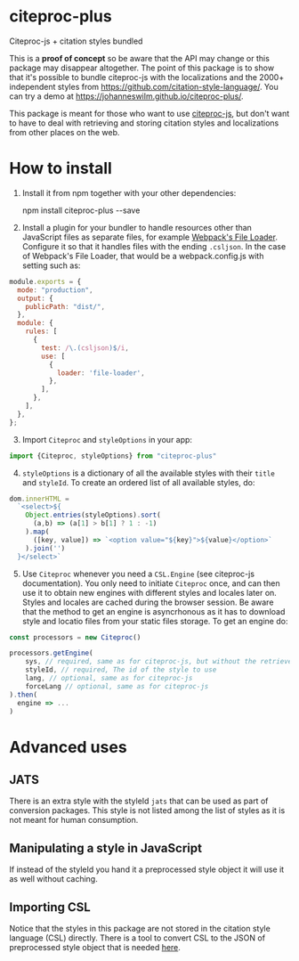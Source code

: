 # citeproc-plus
Citeproc-js + citation styles bundled

This is a **proof of concept** so be aware that the API may change or this package may disappear altogether. The point of this package is to show that it's possible to bundle citeproc-js with the localizations and the 2000+ independent styles from https://github.com/citation-style-language/. You can try a demo at https://johanneswilm.github.io/citeproc-plus/.

This package is meant for those who want to use [citeproc-js](https://github.com/Juris-M/citeproc-js), but don't want to have to deal with retrieving and storing citation styles and localizations from other places on the web.

How to install
=======

1. Install it from npm together with your other dependencies:

    npm install citeproc-plus --save
    
2. Install a plugin for your bundler to handle resources other than JavaScript files as separate files, for example [Webpack's File Loader](https://github.com/webpack-contrib/file-loader). Configure it so that it handles files with the ending `.csljson`. In the case of Webpack's File Loader, that would be a webpack.config.js with setting such as:

```js
module.exports = {
  mode: "production",
  output: {
    publicPath: "dist/",
  },
  module: {
    rules: [
      {
        test: /\.(csljson)$/i,
        use: [
          {
            loader: 'file-loader',
          },
        ],
      },
    ],
  },
};
``` 

3. Import `Citeproc` and `styleOptions` in your app:

```js
import {Citeproc, styleOptions} from "citeproc-plus"
``` 


4. `styleOptions` is a dictionary of all the available styles with their `title` and `styleId`. To create an ordered list of all available styles, do:

```js
dom.innerHTML = 
  `<select>${
    Object.entries(styleOptions).sort(
      (a,b) => (a[1] > b[1] ? 1 : -1)
    ).map(
      ([key, value]) => `<option value="${key}">${value}</option>`
    ).join('')
  }</select>`
```

5. Use `Citeproc` whenever you need a `CSL.Engine` (see citeproc-js documentation). You only need to initiate `Citeproc` once, and can then use it to obtain new engines with different styles and locales later on. Styles and locales are cached during the browser session. Be aware that the method to get an engine is asyncrhonous as it has to download style and locatio files from your static files storage. To get an engine do:

```js
const processors = new Citeproc()

processors.getEngine(
    sys, // required, same as for citeproc-js, but without the retrieveLocale key
    styleId, // required, The id of the style to use
    lang, // optional, same as for citeproc-js 
    forceLang // optional, same as for citeproc-js
).then(
  engine => ...
)
``` 

Advanced uses
=======

## JATS ##

There is an extra style with the styleId `jats` that can be used as part of conversion packages. This style is not listed among the list of styles as it is not meant for human consumption.

## Manipulating a style in JavaScript ##

If instead of the styleId you hand it a preprocessed style object it will use it as well without caching.

## Importing CSL ##

Notice that the styles in this package are not stored in the citation style language (CSL) directly. There is a tool to convert CSL to the JSON of preprocessed style object that is needed [here](https://github.com/Juris-M/citeproc-js/blob/master/tools/makejson.py).
